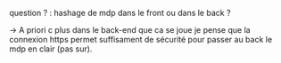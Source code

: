 question ? : 
hashage de mdp dans le front ou dans le back ? 

-> A priori c plus dans le back-end que ca se joue je pense que la connexion https permet suffisament de sécurité pour passer au back le mdp en clair (pas sur). 